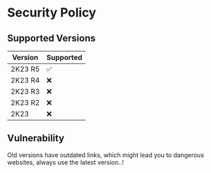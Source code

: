 # Security Policy

## Supported Versions

| Version   | Supported          |
| --------- | ------------------ |
| 2K23 R5   | :white_check_mark: |
| 2K23 R4   | :x:                |
| 2K23 R3   | :x:                |
| 2K23 R2   | :x:                |
| 2K23      | :x:                |

## Vulnerability

Old versions have outdated links, which might lead you to dangerous websites, always use the latest version..!
